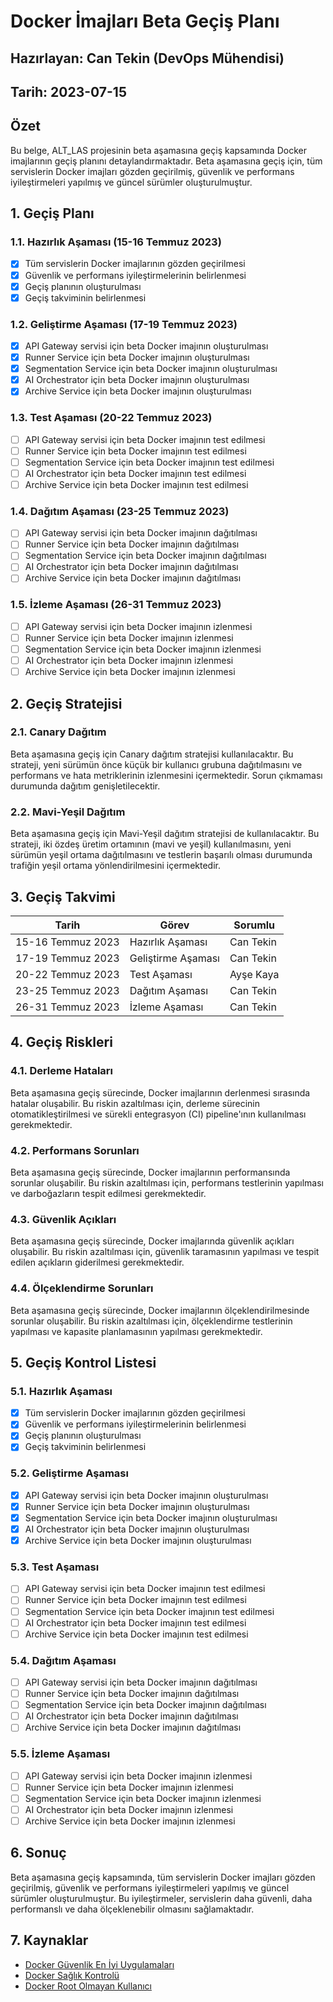 # Docker İmajları Beta Geçiş Planı

## Hazırlayan: Can Tekin (DevOps Mühendisi)
## Tarih: 2023-07-15

## Özet

Bu belge, ALT_LAS projesinin beta aşamasına geçiş kapsamında Docker imajlarının geçiş planını detaylandırmaktadır. Beta aşamasına geçiş için, tüm servislerin Docker imajları gözden geçirilmiş, güvenlik ve performans iyileştirmeleri yapılmış ve güncel sürümler oluşturulmuştur.

## 1. Geçiş Planı

### 1.1. Hazırlık Aşaması (15-16 Temmuz 2023)

- [x] Tüm servislerin Docker imajlarının gözden geçirilmesi
- [x] Güvenlik ve performans iyileştirmelerinin belirlenmesi
- [x] Geçiş planının oluşturulması
- [x] Geçiş takviminin belirlenmesi

### 1.2. Geliştirme Aşaması (17-19 Temmuz 2023)

- [x] API Gateway servisi için beta Docker imajının oluşturulması
- [x] Runner Service için beta Docker imajının oluşturulması
- [x] Segmentation Service için beta Docker imajının oluşturulması
- [x] AI Orchestrator için beta Docker imajının oluşturulması
- [x] Archive Service için beta Docker imajının oluşturulması

### 1.3. Test Aşaması (20-22 Temmuz 2023)

- [ ] API Gateway servisi için beta Docker imajının test edilmesi
- [ ] Runner Service için beta Docker imajının test edilmesi
- [ ] Segmentation Service için beta Docker imajının test edilmesi
- [ ] AI Orchestrator için beta Docker imajının test edilmesi
- [ ] Archive Service için beta Docker imajının test edilmesi

### 1.4. Dağıtım Aşaması (23-25 Temmuz 2023)

- [ ] API Gateway servisi için beta Docker imajının dağıtılması
- [ ] Runner Service için beta Docker imajının dağıtılması
- [ ] Segmentation Service için beta Docker imajının dağıtılması
- [ ] AI Orchestrator için beta Docker imajının dağıtılması
- [ ] Archive Service için beta Docker imajının dağıtılması

### 1.5. İzleme Aşaması (26-31 Temmuz 2023)

- [ ] API Gateway servisi için beta Docker imajının izlenmesi
- [ ] Runner Service için beta Docker imajının izlenmesi
- [ ] Segmentation Service için beta Docker imajının izlenmesi
- [ ] AI Orchestrator için beta Docker imajının izlenmesi
- [ ] Archive Service için beta Docker imajının izlenmesi

## 2. Geçiş Stratejisi

### 2.1. Canary Dağıtım

Beta aşamasına geçiş için Canary dağıtım stratejisi kullanılacaktır. Bu strateji, yeni sürümün önce küçük bir kullanıcı grubuna dağıtılmasını ve performans ve hata metriklerinin izlenmesini içermektedir. Sorun çıkmaması durumunda dağıtım genişletilecektir.

### 2.2. Mavi-Yeşil Dağıtım

Beta aşamasına geçiş için Mavi-Yeşil dağıtım stratejisi de kullanılacaktır. Bu strateji, iki özdeş üretim ortamının (mavi ve yeşil) kullanılmasını, yeni sürümün yeşil ortama dağıtılmasını ve testlerin başarılı olması durumunda trafiğin yeşil ortama yönlendirilmesini içermektedir.

## 3. Geçiş Takvimi

| Tarih | Görev | Sorumlu |
|-------|-------|---------|
| 15-16 Temmuz 2023 | Hazırlık Aşaması | Can Tekin |
| 17-19 Temmuz 2023 | Geliştirme Aşaması | Can Tekin |
| 20-22 Temmuz 2023 | Test Aşaması | Ayşe Kaya |
| 23-25 Temmuz 2023 | Dağıtım Aşaması | Can Tekin |
| 26-31 Temmuz 2023 | İzleme Aşaması | Can Tekin |

## 4. Geçiş Riskleri

### 4.1. Derleme Hataları

Beta aşamasına geçiş sürecinde, Docker imajlarının derlenmesi sırasında hatalar oluşabilir. Bu riskin azaltılması için, derleme sürecinin otomatikleştirilmesi ve sürekli entegrasyon (CI) pipeline'ının kullanılması gerekmektedir.

### 4.2. Performans Sorunları

Beta aşamasına geçiş sürecinde, Docker imajlarının performansında sorunlar oluşabilir. Bu riskin azaltılması için, performans testlerinin yapılması ve darboğazların tespit edilmesi gerekmektedir.

### 4.3. Güvenlik Açıkları

Beta aşamasına geçiş sürecinde, Docker imajlarında güvenlik açıkları oluşabilir. Bu riskin azaltılması için, güvenlik taramasının yapılması ve tespit edilen açıkların giderilmesi gerekmektedir.

### 4.4. Ölçeklendirme Sorunları

Beta aşamasına geçiş sürecinde, Docker imajlarının ölçeklendirilmesinde sorunlar oluşabilir. Bu riskin azaltılması için, ölçeklendirme testlerinin yapılması ve kapasite planlamasının yapılması gerekmektedir.

## 5. Geçiş Kontrol Listesi

### 5.1. Hazırlık Aşaması

- [x] Tüm servislerin Docker imajlarının gözden geçirilmesi
- [x] Güvenlik ve performans iyileştirmelerinin belirlenmesi
- [x] Geçiş planının oluşturulması
- [x] Geçiş takviminin belirlenmesi

### 5.2. Geliştirme Aşaması

- [x] API Gateway servisi için beta Docker imajının oluşturulması
- [x] Runner Service için beta Docker imajının oluşturulması
- [x] Segmentation Service için beta Docker imajının oluşturulması
- [x] AI Orchestrator için beta Docker imajının oluşturulması
- [x] Archive Service için beta Docker imajının oluşturulması

### 5.3. Test Aşaması

- [ ] API Gateway servisi için beta Docker imajının test edilmesi
- [ ] Runner Service için beta Docker imajının test edilmesi
- [ ] Segmentation Service için beta Docker imajının test edilmesi
- [ ] AI Orchestrator için beta Docker imajının test edilmesi
- [ ] Archive Service için beta Docker imajının test edilmesi

### 5.4. Dağıtım Aşaması

- [ ] API Gateway servisi için beta Docker imajının dağıtılması
- [ ] Runner Service için beta Docker imajının dağıtılması
- [ ] Segmentation Service için beta Docker imajının dağıtılması
- [ ] AI Orchestrator için beta Docker imajının dağıtılması
- [ ] Archive Service için beta Docker imajının dağıtılması

### 5.5. İzleme Aşaması

- [ ] API Gateway servisi için beta Docker imajının izlenmesi
- [ ] Runner Service için beta Docker imajının izlenmesi
- [ ] Segmentation Service için beta Docker imajının izlenmesi
- [ ] AI Orchestrator için beta Docker imajının izlenmesi
- [ ] Archive Service için beta Docker imajının izlenmesi

## 6. Sonuç

Beta aşamasına geçiş kapsamında, tüm servislerin Docker imajları gözden geçirilmiş, güvenlik ve performans iyileştirmeleri yapılmış ve güncel sürümler oluşturulmuştur. Bu iyileştirmeler, servislerin daha güvenli, daha performanslı ve daha ölçeklenebilir olmasını sağlamaktadır.

## 7. Kaynaklar

- [Docker Güvenlik En İyi Uygulamaları](https://docs.docker.com/develop/security-best-practices/)
- [Docker Sağlık Kontrolü](https://docs.docker.com/engine/reference/builder/#healthcheck)
- [Docker Root Olmayan Kullanıcı](https://docs.docker.com/develop/develop-images/dockerfile_best-practices/#user)
